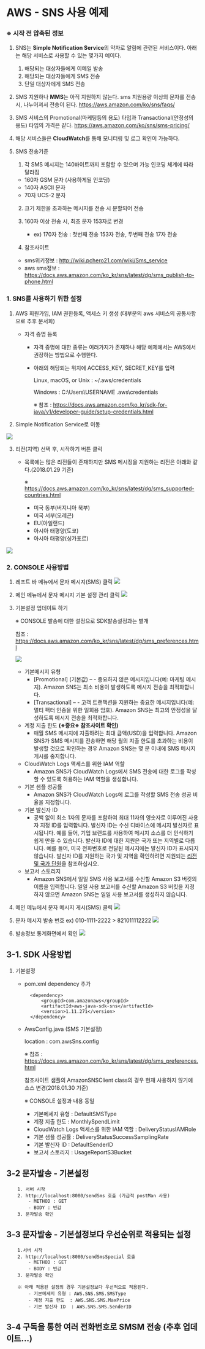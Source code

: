 AWS - SNS 사용 예제
==============================================================================

### ※ 시작 전 압축된 정보
1. SNS는 **Simple Notification Service**의 약자로 알림에 관련된 서비스이다.
   아래는 해당 서비스로 사용할 수 있는 몇가지 예이다.
   1. 해당되는 대상자들에게 이메일 발송
   2. 해당되는 대상자들에게 SMS 전송
   3. 단일 대상자에게 SMS 전송

2. SMS 지원하나 **MMS**는 아직 지원하지 않는다.
	sms 지원용량 이상의 문자를 전송 시, 나누어져서 전송이 된다.
	https://aws.amazon.com/ko/sns/faqs/

3. SMS 서비스의 Promotional(마케팅등의 용도) 타입과 Transactional(안정성의 용도) 타입의 가격은 같다.
	https://aws.amazon.com/ko/sns/sms-pricing/

4. 해당 서비스들은 **CloudWatch**를 통해 모니터링 및 로그 확인이 가능하다.

5. SMS 전송기준
	1. 각 SMS 메시지는 140바이트까지 포함할 수 있으며 가능 인코딩 체계에 따라 달라짐
	 - 160자 GSM 문자 (사용하게될 인코딩)
     - 140자 ASCII 문자
     - 70자 UCS-2 문자

    2. 크기 제한을 초과하는 메시지를 전송 시 분할되어 전송

    3. 160자 이상 전송 시, 최초 문자 153자로 변경
    	- ex) 170자 전송 : 첫번째 전송 153자 전송, 두번째 전송 17자 전송

	4. 참조사이트
	 - sms위키정보 : http://wiki.pchero21.com/wiki/Sms_service
   	 - aws sms정보 : https://docs.aws.amazon.com/ko_kr/sns/latest/dg/sms_publish-to-phone.html

### 1. SNS를 사용하기 위한 설정

1. AWS 회원가입, IAM 권한등록, 액세스 키 생성 (대부분의 aws 서비스의 공통사항으로 추후 문서화)
   - 자격 증명 등록
   		- 자격 증명에 대한 종류는 여러가지가 존재하나 해당 예제에서는 AWS에서 권장하는 방법으로 수행한다.
   		- 아래의 해당되는 위치에 ACCESS_KEY, SECRET_KEY를 입력

   		  Linux, macOS, or Unix : ~/.aws/credentials

          Windows : C:\Users\USERNAME \.aws\credentials

		  ※ 참조 : https://docs.aws.amazon.com/ko_kr/sdk-for-java/v1/developer-guide/setup-credentials.html

2. Simple Notification Service로 이동

![](img/awsSns/capture1.PNG)

3. 리전(지역) 선택 후, 시작하기 버튼 클릭
   - 목록에는 많은 리전들이 존재하지만 SMS 메시징을 지원하는 리전은 아래와 같다.(2018.01.29 기준)

     ※ https://docs.aws.amazon.com/ko_kr/sns/latest/dg/sms_supported-countries.html

   		- 미국 동부(버지니아 북부)
   		- 미국 서부(오레곤)
   		- EU(아일랜드)
   		- 아시아 태평양(도쿄)
   		- 아시아 태평양(싱가포르)

![](img/awsSns/capture2.PNG)

### 2. CONSOLE 사용방법

1. 레프트 바 메뉴에서 문자 메시지(SMS) 클릭
![](img/awsSns/capture3.PNG)

2. 메인 메뉴에서 문자 메시지 기본 설정 관리 클릭
![](img/awsSns/capture4.PNG)

3. 기본설정 업데이트 하기

   ※ CONSOLE 발송에 대한 설정으로 SDK발송설정과는 별개

   참조 : https://docs.aws.amazon.com/ko_kr/sns/latest/dg/sms_preferences.html

   ![](img/awsSns/capture5.PNG)

	- 기본메시지 유형
		- [Promotional] (기본값) – - 중요하지 않은 메시지입니다(예: 마케팅 메시지). Amazon SNS는 최소 비용이 발생하도록
		 	메시지 전송을 최적화합니다.
        - [Transactional] – - 고객 트랜잭션을 지원하는 중요한 메시지입니다(예: 멀티 팩터 인증을 위한 일회용 암호). Amazon SNS는 최고의 			안정성을 달성하도록 메시지 전송을 최적화합니다.
	- 계정 지출 한도 **(※중요※ 참조사이트 확인)**
		- 매월 SMS 메시지에 지출하려는 최대 금액(USD)을 입력합니다. Amazon SNS가 SMS 메시지를 전송하면 해당 월의 지출 한도를 초과하는 				비용이 발생할 것으로 확인하는 경우 Amazon SNS는 몇 분 이내에 SMS 메시지 게시를 중지합니다.
	- CloudWatch Logs 액세스를 위한 IAM 역할
		- Amazon SNS가 CloudWatch Logs에서 SMS 전송에 대한 로그를 작성할 수 있도록 허용하는 IAM 역할을 생성합니다.
	- 기본 샘플 성공률
		- Amazon SNS가 CloudWatch Logs에 로그를 작성할 SMS 전송 성공 비율을 지정합니다.
	- 기본 발신자 ID
		- 공백 없이 최소 1자의 문자를 포함하여 최대 11자의 영숫자로 이루어진 사용자 지정 ID를 입력합니다.
		  발신자 ID는 수신 디바이스에 메시지 발신자로 표시됩니다. 예를 들어, 기업 브랜드를 사용하여 메시지 소스를 더
          인식하기 쉽게 만들 수 있습니다.
		  발신자 ID에 대한 지원은 국가 또는 지역별로 다릅니다. 예를 들어, 미국 전화번호로 전달된 메시지에는 발신자 ID가
          표시되지 않습니다. 발신자 ID를 지원하는 국가 및 지역을 확인하려면 지원되는 [리전 및 국가 단원](https://docs.aws.amazon.com/ko_kr/sns/latest/dg/sms_supported-countries.html "리전 및 국가 단원")을 참조하십시오.
	- 보고서 스토리지
		- Amazon SNS에서 일일 SMS 사용 보고서를 수신할 Amazon S3 버킷의 이름을 입력합니다. 일일 사용 보고서를 수신할 Amazon S3 버킷을 		  지정하지 않으면 Amazon SNS는 일일 사용 보고서를 생성하지 않습니다.

4. 메인 메뉴에서 문자 메시지 게시(SMS) 클릭
![](img/awsSns/capture6.PNG)

5. 문자 메시지 발송
   번호 ex) 010-1111-2222 > 821011112222
   ![](img/awsSns/capture7.PNG)

6. 발송정보 통계화면에서 확인
   ![](img/awsSns/capture8.PNG)

## 3-1. SDK 사용방법

1. 기본설정
	- pom.xml dependency 추가

			<dependency>
                <groupId>com.amazonaws</groupId>
                <artifactId>aws-java-sdk-sns</artifactId>
                <version>1.11.271</version>
            </dependency>
	- AwsConfig.java (SMS 기본설정)

	  location : com.awsSns.config

      ※ 참조 : https://docs.aws.amazon.com/ko_kr/sns/latest/dg/sms_preferences.html

      참조사이트 샘플의 AmazonSNSClient class의 경우 현재 사용하지 않기에 소스 변경(2018.01.30 기준)

      	※ CONSOLE 설정과 내용 동일
      	- 기본메세지 유형 : DefaultSMSType
      	- 계정 지출 한도 : MonthlySpendLimit
      	- CloudWatch Logs 액세스를 위한 IAM 역할 : DeliveryStatusIAMRole
      	- 기본 샘플 성공률 : DeliveryStatusSuccessSamplingRate
      	- 기본 발신자 ID : DefaultSenderID
      	- 보고서 스토리지 : UsageReportS3Bucket

## 3-2 문자발송 - 기본설정
		1. 서버 시작
		2. http://localhost:8080/sendSms 호출 (가급적 postMan 사용)
			- METHOD : GET
			- BODY : 빈값
		3. 문자발송 확인

## 3-3 문자발송 - 기본설정보다 우선순위로 적용되는 설정
		1.서버 시작
		2. http://localhost:8080/sendSmsSpecial 호출
			- METHOD : GET
			- BODY : 빈값
		3. 문자발송 확인

		※ 아래 적용된 설정의 경우 기본설정보다 우선적으로 적용된다.
        	- 기본메세지 유형 : AWS.SNS.SMS.SMSType
        	- 계정 지출 한도  : AWS.SNS.SMS.MaxPrice
        	- 기본 발신자 ID  : AWS.SNS.SMS.SenderID

## 3-4 구독을 통한 여러 전화번호로 SMSM 전송 (추후 업데이트...)